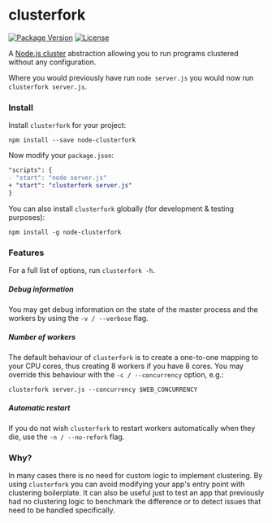 # clusterfork

[![Package Version](https://img.shields.io/npm/v/node-clusterfork.svg)](https://www.npmjs.com/package/node-clusterfork)
[![License](https://img.shields.io/npm/l/node-clusterfork.svg)](https://tldrlegal.com/license/mit-license)

A [Node.js cluster](https://nodejs.org/api/cluster.html#cluster_cluster)
abstraction allowing you to run programs clustered without any configuration.

Where you would previously have run `node server.js` you would now run
`clusterfork server.js`.

### Install

Install `clusterfork` for your project:

    npm install --save node-clusterfork

Now modify your `package.json`:

```diff
"scripts": {
- "start": "node server.js"
+ "start": "clusterfork server.js"
}
```

You can also install `clusterfork` globally (for development & testing
purposes):

    npm install -g node-clusterfork

### Features

For a full list of options, run `clusterfork -h`.

##### Debug information

You may get debug information on the state of the master process and the
workers by using the `-v / --verbose` flag.

##### Number of workers

The default behaviour of `clusterfork` is to create a one-to-one mapping to
your CPU cores, thus creating 8 workers if you have 8 cores. You may override
this behaviour with the `-c / --concurrency` option, e.g.:

    clusterfork server.js --concurrency $WEB_CONCURRENCY

##### Automatic restart

If you do not wish `clusterfork` to restart workers automatically when they
die, use the `-n / --no-refork` flag.

### Why?

In many cases there is no need for custom logic to implement clustering. By
using `clusterfork` you can avoid modifying your app's entry point with
clustering boilerplate. It can also be useful just to test an app that
previously had no clustering logic to benchmark the difference or to detect
issues that need to be handled specifically.
